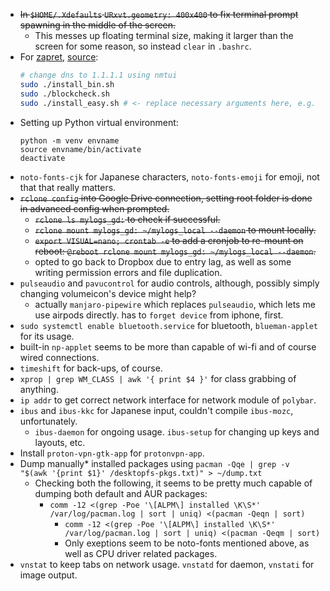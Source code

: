 - ~~In `$HOME/.Xdefaults` `URxvt.geometry: 400x400` to fix terminal prompt spawning in the middle of the screen.~~
	- This messes up floating terminal size, making it larger than the screen for some reason, so instead `clear` in `.bashrc`.
- For [zapret](https://github.com/bol-van/zapret), [source](https://btt.community/t/zapret-kullanarak-linux-icerisinde-erisim-engelli-siteleri-kullanmak/807):
  ```bash
  # change dns to 1.1.1.1 using nmtui
  sudo ./install_bin.sh
  sudo ./blockcheck.sh
  sudo ./install_easy.sh # <- replace necessary arguments here, e.g. change mode to nfqws and update with blockcheck's args.
  ```
- Setting up Python virtual environment:
  ```
  python -m venv envname
  source envname/bin/activate
  deactivate
  ```
- `noto-fonts-cjk` for Japanese characters, `noto-fonts-emoji` for emoji, not that that really matters.
-  ~~`rclone config` into Google Drive connection, setting root folder is done in advanced config when prompted.~~
	-  ~~`rclone ls mylogs_gd:` to check if successful.~~
	-  ~~`rclone mount mylogs_gd: ~/mylogs_local --daemon` to mount locally.~~
	-  ~~`export VISUAL=nano; crontab -e` to add a cronjob to re-mount on reboot: `@reboot rclone mount mylogs_gd: ~/mylogs_local --daemon`.~~
	- opted to go back to Dropbox due to entry lag, as well as some writing permission errors and file duplication.
- `pulseaudio` and `pavucontrol` for audio controls, although, possibly simply changing volumeicon's device might help?
	- actually `manjaro-pipewire` which replaces `pulseaudio`, which lets me use airpods directly. has to `forget device` from iphone, first.
- `sudo systemctl enable bluetooth.service` for bluetooth, `blueman-applet` for its usage.
- built-in `np-applet` seems to be more than capable of wi-fi and of course wired connections. 
- `timeshift` for back-ups, of course.
- `xprop | grep WM_CLASS | awk '{ print $4 }'` for class grabbing of anything.
- `ip addr` to get correct network interface for network module of `polybar`.
- `ibus` and `ibus-kkc` for Japanese input, couldn't compile `ibus-mozc`, unfortunately.
	- `ibus-daemon` for ongoing usage. `ibus-setup` for changing up keys and layouts, etc.
- Install `proton-vpn-gtk-app` for `protonvpn-app`.
- Dump manually* installed packages using `pacman -Qqe | grep -v "$(awk '{print $1}' /desktopfs-pkgs.txt)" > ~/dump.txt`
  - Checking both the following, it seems to be pretty much capable of dumping both default and AUR packages:
	  - `comm -12 <(grep -Poe '\[ALPM\] installed \K\S*' /var/log/pacman.log | sort | uniq) <(pacman -Qeqn | sort)`
		- `comm -12 <(grep -Poe '\[ALPM\] installed \K\S*' /var/log/pacman.log | sort | uniq) <(pacman -Qeqm | sort)`
		- Only exeptions seem to be noto-fonts mentioned above, as well as CPU driver related packages.
- `vnstat` to keep tabs on network usage. `vnstatd` for daemon, `vnstati` for image output.
